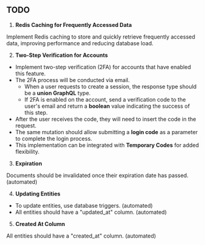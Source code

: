 ## TODO

1. **Redis Caching for Frequently Accessed Data**

Implement Redis caching to store and quickly retrieve frequently accessed data, improving performance and reducing database load.

2. **Two-Step Verification for Accounts**

- Implement two-step verification (2FA) for accounts that have enabled this feature.
- The 2FA process will be conducted via email.
  - When a user requests to create a session, the response type should be a **union GraphQL** type.
  - If 2FA is enabled on the account, send a verification code to the user's email and return a **boolean** value indicating the success of this step.
- After the user receives the code, they will need to insert the code in the request.
- The same mutation should allow submitting a **login code** as a parameter to complete the login process.
- This implementation can be integrated with **Temporary Codes** for added flexibility.

3. **Expiration**

Documents should be invalidated once their expiration date has passed. (automated)

4. **Updating Entities**

- To update entities, use database triggers. (automated)
- All entities should have a "updated_at" column. (automated)

5. **Created At Column**

All entities should have a "created_at" column. (automated)
